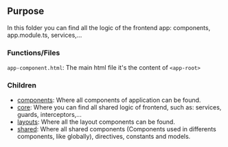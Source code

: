 ## Purpose
In this folder you can find all the logic of the frontend app: components, app.module.ts, services,...

### Functions/Files
`app-component.html`: The main html file it's the content of `<app-root>`

### Children

- [components](components/README.md): Where all components of application can be found.
- [core](core/README.md): Where you can find all shared logic of frontend, such as: services, guards, interceptors,... 
- [layouts](layouts/README.md): Where all the layout components can be found.
- [shared](shared/README.md): Where all shared components (Components used in differents components, like globally), directives, constants and models.
